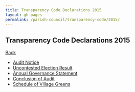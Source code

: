```yaml
---
title: Transparency Code Declarations 2015
layout: gh-pages
permalink: /parish-council/transparency-code/2015/
---
```


<h2>Transparency Code Declarations 2015</h2>

<a href="../">Back</a>

<ul>
	<li><a href="./2015-transparency-code-audit-notice.pdf">Audit Notice</a></li>
	<li><a href="./2015-uncontested-election-result.pdf">Uncontested Election Result</a></li>
	<li><a href="./2015-annual-governance-statement.pdf">Annual Governance Statement</a></li>
	<li><a href="./2015-conclusion-of-audit.pdf">Conclusion of Audit</a></li>
	<li><a href="./2015-schedule-of-village-greens.xlsx">Schedule of Village Greens</a></li>
</ul>
